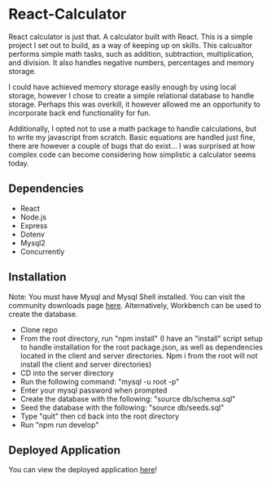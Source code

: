 # React-Calculator

React calculator is just that. A calculator built with React. This is a simple project I set out to build, as a way of keeping up on skills. This calcualtor performs simple math tasks, such as addition, subtraction, multiplication, and division. It also handles negative numbers, percentages and memory storage.

I could have achieved memory storage easily enough by using local storage, however I chose to create a simple relational database to handle storage. Perhaps this was overkill, it however allowed me an opportunity to incorporate back end functionality for fun.

Additionally, I opted not to use a math package to handle calculations, but to write my javascript from scratch. Basic equations are handled just fine, there are however a couple of bugs that do exist... I was surprised at how complex code can become considering how simplistic a calculator seems today.

## Dependencies

- React
- Node.js
- Express
- Dotenv
- Mysql2
- Concurrently

## Installation

Note: You must have Mysql and Mysql Shell installed. You can visit the community downloads page [here](https://dev.mysql.com/downloads/mysql/). Alternatively, Workbench can be used to create the database.

- Clone repo
- From the root directory, run "npm install" (I have an "install" script setup to handle installation for the root package.json, as well as dependencies located in the client and server directories. Npm i from the root will not install the client and server directories)
- CD into the server directory
- Run the following command: "mysql -u root -p"
- Enter your mysql password when prompted
- Create the database with the following: "source db/schema.sql"
- Seed the database with the following: "source db/seeds.sql"
- Type "quit" then cd back into the root directory
- Run "npm run develop"

## Deployed Application

You can view the deployed application [here](https://intense-woodland-31105-b5a9cdc48721.herokuapp.com/)!
